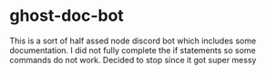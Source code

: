 # ghost-doc-bot
This is a sort of half assed node discord bot which includes some documentation.
I did not fully complete the if statements so some commands do not work.
Decided to stop since it got super messy
